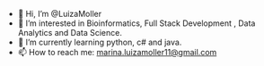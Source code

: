 - 👋 Hi, I’m @LuizaMoller
- 👀 I’m interested in Bioinformatics, Full Stack Development , Data Analytics and Data Science.
- 🌱 I’m currently learning python, c# and java.
- 📫 How to reach me: marina.luizamoller11@gmail.com

<!---
LuizaMoller/LuizaMoller is a ✨ special ✨ repository because its `README.md` (this file) appears on your GitHub profile.
You can click the Preview link to take a look at your changes.
--->
